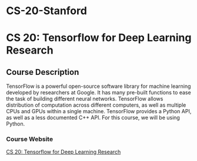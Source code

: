 # CS-20-Stanford
# CS 20: Tensorflow for Deep Learning Research

## Course Description
TensorFlow is a powerful open-source software library for machine learning developed by researchers at Google. 
It has many pre-built functions to ease the task of building different neural networks. TensorFlow allows 
distribution of computation across different computers, as well as multiple CPUs and GPUs within a single machine.
TensorFlow provides a Python API, as well as a less documented C++ API. For this course, we will be using Python. 

### Course Website 
[CS 20: Tensorflow for Deep Learning Research](https://web.stanford.edu/class/cs20si/index.html)
